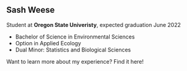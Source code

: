 ## Sash Weese
Student at **Oregon State Univeristy**, expected graduation June 2022
- Bachelor of Science in Environmental Sciences
- Option in Applied Ecology
- Dual Minor: Statistics and Biological Sciences

Want to learn more about my experience? Find it here!
